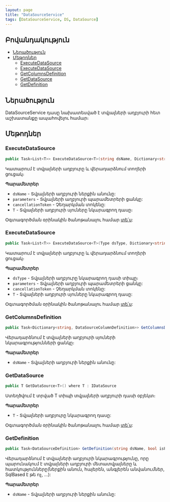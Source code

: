 ```yaml
---
layout: page
title: "DataSourceService" 
tags: [DataSourceService, DS, DataSource]
---
```


## Բովանդակություն
- [Ներածություն](#ներածություն)
- [Մեթոդներ](#մեթոդներ)
  - [ExecuteDataSource](#executedatasource)
  - [ExecuteDataSource](#executedatasource-1)
  - [GetColumnsDefinition](#getcolumnsdefinition)
  - [GetDataSource](#getdatasource)
  - [GetDefinition](#getdefinition)

## Ներածություն

DataSourceService դասը նախատեսված է տվյալների աղբյուրի հետ աշխատանքը ապահովելու համար։

## Մեթոդներ

### ExecuteDataSource

```c#
public Task<List<T>> ExecuteDataSource<T>(string dsName, Dictionary<string, object> parameters, CancellationToken cancellationToken = default)
```

Կատարում է տվյալների աղբյուրը և վերադարձնում տողերի ցուցակ։

**Պարամետրեր**

* `dsName` - Տվյալների աղբյուրի ներքին անունը:
* `parameters` - Տվյալների աղբյուրի պարամետրերի ցանկը:
* `cancellationToken` - Չեղարկման տոկենը:
* `T` - Տվյալների աղբյուրի սյուները նկարագրող դասը։

Օգտագործման օրինակին ծանոթանալու համար [տե՛ս](../examples/ds.md#1-չտիպիզացված-կատարում):

### ExecuteDataSource

```c#
public Task<List<T>> ExecuteDataSource<T>(Type dsType, Dictionary<string, object> parameters, CancellationToken cancellationToken = default)
```

Կատարում է տվյալների աղբյուրը և վերադարձնում տողերի ցուցակ։

**Պարամետրեր**

* `dsType` - Տվյալների աղբյուրը նկարագրող դասի տիպը։
* `parameters` - Տվյալների աղբյուրի պարամետրերի ցանկը:
* `cancellationToken` - Չեղարկման տոկենը:
* `T` - Տվյալների աղբյուրի սյուները նկարագրող դասը:

Օգտագործման օրինակին ծանոթանալու համար [տե՛ս](../examples/ds.md#1-չտիպիզացված-կատարում):

### GetColumnsDefinition

```c#
public Task<Dictionary<string, DataSourceColumnDefinition>> GetColumnsDefinition(string dsName)
```

Վերադարձնում է տվյալների աղբյուրի սյուների նկարագրությունների ցանկը։

**Պարամետրեր**
* `dsName` - Տվյալների աղբյուրի ներքին անունը:

### GetDataSource

```c#
public T GetDataSource<T>() where T : IDataSource
```

Ստեղծվում է տրված T տիպի տվյալների աղբյուրի դասի օբյեկտ։

**Պարամետրեր**

* `T` - Տվյալների աղբյուրը նկարագրող դասը:

Օգտագործման օրինակին ծանոթանալու համար [տե՛ս](../examples/ds.md#2-տիպիզացված--կատարում):

### GetDefinition

```c#
public Task<DataSourceDefinition> GetDefinition(string dsName, bool isFull = false)
```

Վերադարձնում է տվյալների աղբյուրի նկարագրությունը, որը պարունակում է տվյալների աղբյուրի մետատվյալները և հատկությունները(ներքին անուն, հայերեն, անգլերեն անվանումներ, SqlBased է թե ոչ, ...):

**Պարամետրեր**
* `dsName` - Տվյալների աղբյուրի ներքին անունը:

